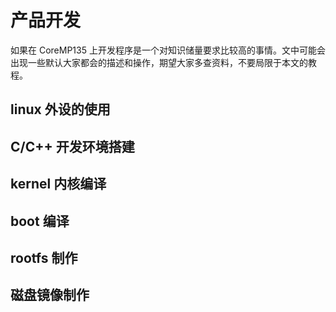 # 产品开发

如果在 CoreMP135 上开发程序是一个对知识储量要求比较高的事情。文中可能会出现一些默认大家都会的描述和操作，期望大家多查资料，不要局限于本文的教程。

## linux 外设的使用

## C/C++ 开发环境搭建

## kernel 内核编译

## boot 编译

## rootfs 制作

## 磁盘镜像制作